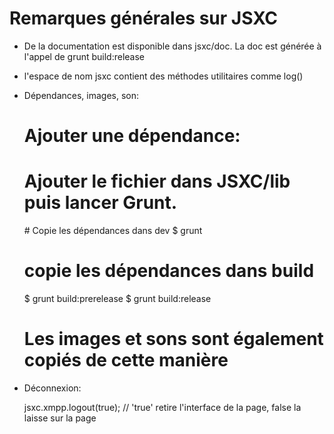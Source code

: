 # Remarques générales sur JSXC

* De la documentation est disponible dans jsxc/doc. La doc est générée
à l'appel de grunt build:release

* l'espace de nom jsxc contient des méthodes utilitaires comme log()

* Dépendances, images, son:


    # Ajouter une dépendance:
    # Ajouter le fichier dans JSXC/lib puis lancer Grunt.

    # Copie les dépendances dans dev
    $ grunt

    # copie les dépendances dans build
    $ grunt build:prerelease
    $ grunt build:release

    # Les images et sons sont également copiés de cette manière

* Déconnexion:


    jsxc.xmpp.logout(true); // 'true' retire l'interface de la page, false la laisse sur la page

